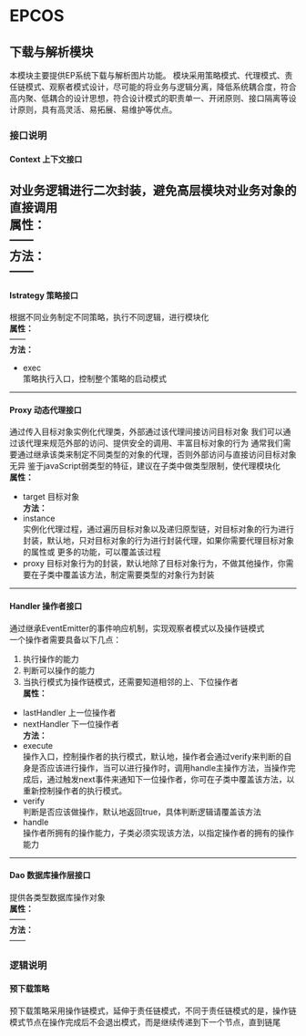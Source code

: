 # EPCOS
## 下载与解析模块
  本模块主要提供EP系统下载与解析图片功能。
  模块采用策略模式、代理模式、责任链模式、观察者模式设计，尽可能的将业务与逻辑分离，降低系统耦合度，符合高内聚、低耦合的设计思想，符合设计模式的职责单一、开闭原则、接口隔离等设计原则，具有高灵活、易拓展、易维护等优点。
### 接口说明
#### Context 上下文接口<br/>
  对业务逻辑进行二次封装，避免高层模块对业务对象的直接调用<br/>
  **属性：**<br/>
  ——<br/>
  **方法：**<br/>
  ——
---
#### Istrategy 策略接口
  根据不同业务制定不同策略，执行不同逻辑，进行模块化<br/>
  **属性：**<br/>
  ——<br/>
  **方法：**
  - exec<br/>
    策略执行入口，控制整个策略的启动模式
---
#### Proxy 动态代理接口
  通过传入目标对象实例化代理类，外部通过该代理间接访问目标对象
  我们可以通过该代理来规范外部的访问、提供安全的调用、丰富目标对象的行为
  通常我们需要通过继承该类来制定不同类型的对象的代理，否则外部访问与直接访问目标对象无异
  鉴于javaScript弱类型的特征，建议在子类中做类型限制，使代理模块化<br/>
  **属性：**
  - target 目标对象<br/>
  **方法：**
  - instance<br/>
    实例化代理过程，通过遍历目标对象以及递归原型链，对目标对象的行为进行封装，默认地，只对目标对象的行为进行封装代理，如果你需要代理目标对象的属性或  更多的功能，可以覆盖该过程
  - proxy
    目标对象行为的封装，默认地除了目标对象行为，不做其他操作，你需要在子类中覆盖该方法，制定需要类型的对象行为封装
---
#### Handler 操作者接口
  通过继承EventEmitter的事件响应机制，实现观察者模式以及操作链模式<br/>
  一个操作者需要具备以下几点：
  1. 执行操作的能力
  2. 判断可以操作的能力
  3. 当执行模式为操作链模式，还需要知道相邻的上、下位操作者<br/>
  **属性：**
  - lastHandler 上一位操作者
  - nextHandler 下一位操作者<br/>
  **方法：**
  - execute<br/>
    操作入口，控制操作者的执行模式，默认地，操作者会通过verify来判断的自身是否应该进行操作，当可以进行操作时，调用handle主操作方法，当操作完成后，通过触发next事件来通知下一位操作者，你可在子类中覆盖该方法，以重新控制操作者的执行模式。
  - verify<br/>
    判断是否应该做操作，默认地返回true，具体判断逻辑请覆盖该方法
  - handle<br/>
    操作者所拥有的操作能力，子类必须实现该方法，以指定操作者的拥有的操作能力
---
#### Dao 数据库操作层接口
  提供各类型数据库操作对象<br/>
  **属性：**<br/>
  ——<br/>
  **方法：**<br/>
  ——
### 逻辑说明
#### 预下载策略
  预下载策略采用操作链模式，延伸于责任链模式，不同于责任链模式的是，操作链模式节点在操作完成后不会退出模式，而是继续传递到下一个节点，直到链尾
